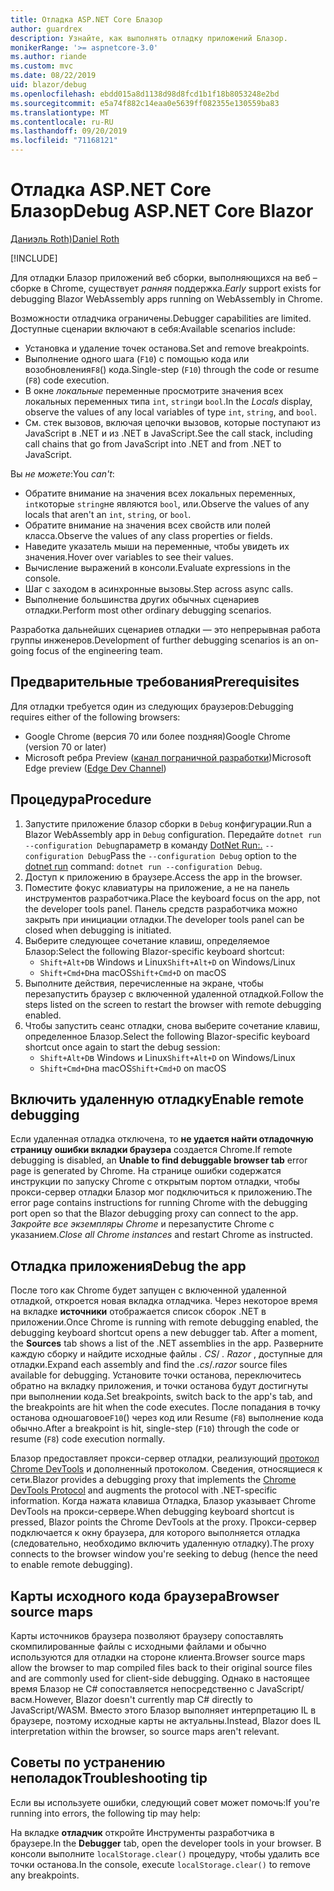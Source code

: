 ```yaml
---
title: Отладка ASP.NET Core Блазор
author: guardrex
description: Узнайте, как выполнять отладку приложений Блазор.
monikerRange: '>= aspnetcore-3.0'
ms.author: riande
ms.custom: mvc
ms.date: 08/22/2019
uid: blazor/debug
ms.openlocfilehash: ebdd015a8d1138d98d8fcd1b1f18b8053248e2bd
ms.sourcegitcommit: e5a74f882c14eaa0e5639ff082355e130559ba83
ms.translationtype: MT
ms.contentlocale: ru-RU
ms.lasthandoff: 09/20/2019
ms.locfileid: "71168121"
---
```

# <a name="debug-aspnet-core-blazor"></a><span data-ttu-id="b1835-103">Отладка ASP.NET Core Блазор</span><span class="sxs-lookup"><span data-stu-id="b1835-103">Debug ASP.NET Core Blazor</span></span>

[<span data-ttu-id="b1835-104">Даниэль Roth)</span><span class="sxs-lookup"><span data-stu-id="b1835-104">Daniel Roth</span></span>](https://github.com/danroth27)

[!INCLUDE[](~/includes/blazorwasm-preview-notice.md)]

<span data-ttu-id="b1835-105">Для отладки Блазор приложений веб сборки, выполняющихся на веб – сборке в Chrome, существует *ранняя* поддержка.</span><span class="sxs-lookup"><span data-stu-id="b1835-105">*Early* support exists for debugging Blazor WebAssembly apps running on WebAssembly in Chrome.</span></span>

<span data-ttu-id="b1835-106">Возможности отладчика ограничены.</span><span class="sxs-lookup"><span data-stu-id="b1835-106">Debugger capabilities are limited.</span></span> <span data-ttu-id="b1835-107">Доступные сценарии включают в себя:</span><span class="sxs-lookup"><span data-stu-id="b1835-107">Available scenarios include:</span></span>

* <span data-ttu-id="b1835-108">Установка и удаление точек останова.</span><span class="sxs-lookup"><span data-stu-id="b1835-108">Set and remove breakpoints.</span></span>
* <span data-ttu-id="b1835-109">Выполнение одного шага (`F10`) с помощью кода или возобновления`F8`() кода.</span><span class="sxs-lookup"><span data-stu-id="b1835-109">Single-step (`F10`) through the code or resume (`F8`) code execution.</span></span>
* <span data-ttu-id="b1835-110">В окне *локальные* переменные просмотрите значения всех локальных переменных типа `int`, `string`и `bool`.</span><span class="sxs-lookup"><span data-stu-id="b1835-110">In the *Locals* display, observe the values of any local variables of type `int`, `string`, and `bool`.</span></span>
* <span data-ttu-id="b1835-111">См. стек вызовов, включая цепочки вызовов, которые поступают из JavaScript в .NET и из .NET в JavaScript.</span><span class="sxs-lookup"><span data-stu-id="b1835-111">See the call stack, including call chains that go from JavaScript into .NET and from .NET to JavaScript.</span></span>

<span data-ttu-id="b1835-112">Вы *не можете*:</span><span class="sxs-lookup"><span data-stu-id="b1835-112">You *can't*:</span></span>

* <span data-ttu-id="b1835-113">Обратите внимание на значения всех локальных переменных, `int`которые `string`не являются `bool`, или.</span><span class="sxs-lookup"><span data-stu-id="b1835-113">Observe the values of any locals that aren't an `int`, `string`, or `bool`.</span></span>
* <span data-ttu-id="b1835-114">Обратите внимание на значения всех свойств или полей класса.</span><span class="sxs-lookup"><span data-stu-id="b1835-114">Observe the values of any class properties or fields.</span></span>
* <span data-ttu-id="b1835-115">Наведите указатель мыши на переменные, чтобы увидеть их значения.</span><span class="sxs-lookup"><span data-stu-id="b1835-115">Hover over variables to see their values.</span></span>
* <span data-ttu-id="b1835-116">Вычисление выражений в консоли.</span><span class="sxs-lookup"><span data-stu-id="b1835-116">Evaluate expressions in the console.</span></span>
* <span data-ttu-id="b1835-117">Шаг с заходом в асинхронные вызовы.</span><span class="sxs-lookup"><span data-stu-id="b1835-117">Step across async calls.</span></span>
* <span data-ttu-id="b1835-118">Выполнение большинства других обычных сценариев отладки.</span><span class="sxs-lookup"><span data-stu-id="b1835-118">Perform most other ordinary debugging scenarios.</span></span>

<span data-ttu-id="b1835-119">Разработка дальнейших сценариев отладки — это непрерывная работа группы инженеров.</span><span class="sxs-lookup"><span data-stu-id="b1835-119">Development of further debugging scenarios is an on-going focus of the engineering team.</span></span>

## <a name="prerequisites"></a><span data-ttu-id="b1835-120">Предварительные требования</span><span class="sxs-lookup"><span data-stu-id="b1835-120">Prerequisites</span></span>

<span data-ttu-id="b1835-121">Для отладки требуется один из следующих браузеров:</span><span class="sxs-lookup"><span data-stu-id="b1835-121">Debugging requires either of the following browsers:</span></span>

* <span data-ttu-id="b1835-122">Google Chrome (версия 70 или более поздняя)</span><span class="sxs-lookup"><span data-stu-id="b1835-122">Google Chrome (version 70 or later)</span></span>
* <span data-ttu-id="b1835-123">Microsoft ребра Preview ([канал пограничной разработки](https://www.microsoftedgeinsider.com))</span><span class="sxs-lookup"><span data-stu-id="b1835-123">Microsoft Edge preview ([Edge Dev Channel](https://www.microsoftedgeinsider.com))</span></span>

## <a name="procedure"></a><span data-ttu-id="b1835-124">Процедура</span><span class="sxs-lookup"><span data-stu-id="b1835-124">Procedure</span></span>

1. <span data-ttu-id="b1835-125">Запустите приложение блазор сборки в `Debug` конфигурации.</span><span class="sxs-lookup"><span data-stu-id="b1835-125">Run a Blazor WebAssembly app in `Debug` configuration.</span></span> <span data-ttu-id="b1835-126">Передайте `dotnet run --configuration Debug`параметр в команду [DotNet Run:.](/dotnet/core/tools/dotnet-run) `--configuration Debug`</span><span class="sxs-lookup"><span data-stu-id="b1835-126">Pass the `--configuration Debug` option to the [dotnet run](/dotnet/core/tools/dotnet-run) command: `dotnet run --configuration Debug`.</span></span>
1. <span data-ttu-id="b1835-127">Доступ к приложению в браузере.</span><span class="sxs-lookup"><span data-stu-id="b1835-127">Access the app in the browser.</span></span>
1. <span data-ttu-id="b1835-128">Поместите фокус клавиатуры на приложение, а не на панель инструментов разработчика.</span><span class="sxs-lookup"><span data-stu-id="b1835-128">Place the keyboard focus on the app, not the developer tools panel.</span></span> <span data-ttu-id="b1835-129">Панель средств разработчика можно закрыть при инициации отладки.</span><span class="sxs-lookup"><span data-stu-id="b1835-129">The developer tools panel can be closed when debugging is initiated.</span></span>
1. <span data-ttu-id="b1835-130">Выберите следующее сочетание клавиш, определяемое Блазор:</span><span class="sxs-lookup"><span data-stu-id="b1835-130">Select the following Blazor-specific keyboard shortcut:</span></span>
   * <span data-ttu-id="b1835-131">`Shift+Alt+D`в Windows и Linux</span><span class="sxs-lookup"><span data-stu-id="b1835-131">`Shift+Alt+D` on Windows/Linux</span></span>
   * <span data-ttu-id="b1835-132">`Shift+Cmd+D`на macOS</span><span class="sxs-lookup"><span data-stu-id="b1835-132">`Shift+Cmd+D` on macOS</span></span>
1. <span data-ttu-id="b1835-133">Выполните действия, перечисленные на экране, чтобы перезапустить браузер с включенной удаленной отладкой.</span><span class="sxs-lookup"><span data-stu-id="b1835-133">Follow the steps listed on the screen to restart the browser with remote debugging enabled.</span></span>
1. <span data-ttu-id="b1835-134">Чтобы запустить сеанс отладки, снова выберите сочетание клавиш, определенное Блазор.</span><span class="sxs-lookup"><span data-stu-id="b1835-134">Select the following Blazor-specific keyboard shortcut once again to start the debug session:</span></span>
   * <span data-ttu-id="b1835-135">`Shift+Alt+D`в Windows и Linux</span><span class="sxs-lookup"><span data-stu-id="b1835-135">`Shift+Alt+D` on Windows/Linux</span></span>
   * <span data-ttu-id="b1835-136">`Shift+Cmd+D`на macOS</span><span class="sxs-lookup"><span data-stu-id="b1835-136">`Shift+Cmd+D` on macOS</span></span>

## <a name="enable-remote-debugging"></a><span data-ttu-id="b1835-137">Включить удаленную отладку</span><span class="sxs-lookup"><span data-stu-id="b1835-137">Enable remote debugging</span></span>

<span data-ttu-id="b1835-138">Если удаленная отладка отключена, то **не удается найти отладочную страницу ошибки вкладки браузера** создается Chrome.</span><span class="sxs-lookup"><span data-stu-id="b1835-138">If remote debugging is disabled, an **Unable to find debuggable browser tab** error page is generated by Chrome.</span></span> <span data-ttu-id="b1835-139">На странице ошибки содержатся инструкции по запуску Chrome с открытым портом отладки, чтобы прокси-сервер отладки Блазор мог подключиться к приложению.</span><span class="sxs-lookup"><span data-stu-id="b1835-139">The error page contains instructions for running Chrome with the debugging port open so that the Blazor debugging proxy can connect to the app.</span></span> <span data-ttu-id="b1835-140">*Закройте все экземпляры Chrome* и перезапустите Chrome с указанием.</span><span class="sxs-lookup"><span data-stu-id="b1835-140">*Close all Chrome instances* and restart Chrome as instructed.</span></span>

## <a name="debug-the-app"></a><span data-ttu-id="b1835-141">Отладка приложения</span><span class="sxs-lookup"><span data-stu-id="b1835-141">Debug the app</span></span>

<span data-ttu-id="b1835-142">После того как Chrome будет запущен с включенной удаленной отладкой, откроется новая вкладка отладчика. Через некоторое время на вкладке **источники** отображается список сборок .NET в приложении.</span><span class="sxs-lookup"><span data-stu-id="b1835-142">Once Chrome is running with remote debugging enabled, the debugging keyboard shortcut opens a new debugger tab. After a moment, the **Sources** tab shows a list of the .NET assemblies in the app.</span></span> <span data-ttu-id="b1835-143">Разверните каждую сборку и найдите исходные файлы *. CS*/ *. Razor* , доступные для отладки.</span><span class="sxs-lookup"><span data-stu-id="b1835-143">Expand each assembly and find the *.cs*/*.razor* source files available for debugging.</span></span> <span data-ttu-id="b1835-144">Установите точки останова, переключитесь обратно на вкладку приложения, и точки останова будут достигнуты при выполнении кода.</span><span class="sxs-lookup"><span data-stu-id="b1835-144">Set breakpoints, switch back to the app's tab, and the breakpoints are hit when the code executes.</span></span> <span data-ttu-id="b1835-145">После попадания в точку останова одношаговое`F10`() через код или Resume (`F8`) выполнение кода обычно.</span><span class="sxs-lookup"><span data-stu-id="b1835-145">After a breakpoint is hit, single-step (`F10`) through the code or resume (`F8`) code execution normally.</span></span>

<span data-ttu-id="b1835-146">Блазор предоставляет прокси-сервер отладки, реализующий [протокол Chrome DevTools](https://chromedevtools.github.io/devtools-protocol/) и дополненный протоколом. Сведения, относящиеся к сети.</span><span class="sxs-lookup"><span data-stu-id="b1835-146">Blazor provides a debugging proxy that implements the [Chrome DevTools Protocol](https://chromedevtools.github.io/devtools-protocol/) and augments the protocol with .NET-specific information.</span></span> <span data-ttu-id="b1835-147">Когда нажата клавиша Отладка, Блазор указывает Chrome DevTools на прокси-сервере.</span><span class="sxs-lookup"><span data-stu-id="b1835-147">When debugging keyboard shortcut is pressed, Blazor points the Chrome DevTools at the proxy.</span></span> <span data-ttu-id="b1835-148">Прокси-сервер подключается к окну браузера, для которого выполняется отладка (следовательно, необходимо включить удаленную отладку).</span><span class="sxs-lookup"><span data-stu-id="b1835-148">The proxy connects to the browser window you're seeking to debug (hence the need to enable remote debugging).</span></span>

## <a name="browser-source-maps"></a><span data-ttu-id="b1835-149">Карты исходного кода браузера</span><span class="sxs-lookup"><span data-stu-id="b1835-149">Browser source maps</span></span>

<span data-ttu-id="b1835-150">Карты источников браузера позволяют браузеру сопоставлять скомпилированные файлы с исходными файлами и обычно используются для отладки на стороне клиента.</span><span class="sxs-lookup"><span data-stu-id="b1835-150">Browser source maps allow the browser to map compiled files back to their original source files and are commonly used for client-side debugging.</span></span> <span data-ttu-id="b1835-151">Однако в настоящее время Блазор не C# сопоставляется непосредственно с JavaScript/васм.</span><span class="sxs-lookup"><span data-stu-id="b1835-151">However, Blazor doesn't currently map C# directly to JavaScript/WASM.</span></span> <span data-ttu-id="b1835-152">Вместо этого Блазор выполняет интерпретацию IL в браузере, поэтому исходные карты не актуальны.</span><span class="sxs-lookup"><span data-stu-id="b1835-152">Instead, Blazor does IL interpretation within the browser, so source maps aren't relevant.</span></span>

## <a name="troubleshooting-tip"></a><span data-ttu-id="b1835-153">Советы по устранению неполадок</span><span class="sxs-lookup"><span data-stu-id="b1835-153">Troubleshooting tip</span></span>

<span data-ttu-id="b1835-154">Если вы используете ошибки, следующий совет может помочь:</span><span class="sxs-lookup"><span data-stu-id="b1835-154">If you're running into errors, the following tip may help:</span></span>

<span data-ttu-id="b1835-155">На вкладке **отладчик** откройте Инструменты разработчика в браузере.</span><span class="sxs-lookup"><span data-stu-id="b1835-155">In the **Debugger** tab, open the developer tools in your browser.</span></span> <span data-ttu-id="b1835-156">В консоли выполните `localStorage.clear()` процедуру, чтобы удалить все точки останова.</span><span class="sxs-lookup"><span data-stu-id="b1835-156">In the console, execute `localStorage.clear()` to remove any breakpoints.</span></span>
